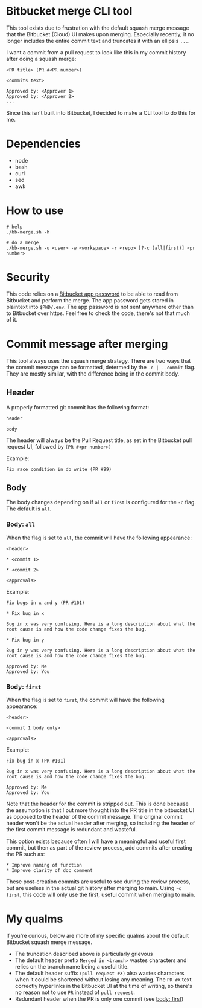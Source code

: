 # Bitbucket merge CLI tool

This tool exists due to frustration with the default squash merge message that
the Bitbucket (Cloud) UI makes upon merging. Especially recently, it no longer
includes the entire commit text and truncates it with an ellipsis `...`.

I want a commit from a pull request to look like this in my commit history
after doing a squash merge:

```
<PR title> (PR #<PR number>)

<commits text>

Approved by: <Approver 1>
Approved by: <Approver 2>
...
```

Since this isn't built into Bitbucket, I decided to make a CLI tool to do this
for me.

# Dependencies

- node
- bash
- curl
- sed
- awk

# How to use

```shell
# help
./bb-merge.sh -h

# do a merge
./bb-merge.sh -u <user> -w <workspace> -r <repo> [?-c (all|first)] <pr number>
```

# Security

This code relies on a [Bitbucket app password](https://support.atlassian.com/bitbucket-cloud/docs/app-passwords/)
to be able to read from Bitbucket and perform the merge. The app password gets
stored in plaintext into `$PWD/.env`. The app password is not sent anywhere
other than to Bitbucket over https. Feel free to check the code, there's not
that much of it.

# Commit message after merging

This tool always uses the squash merge strategy. There are two ways that the
commit message can be formatted, determed by the `-c | --commit` flag. They are
mostly similar, with the difference being in the commit body.

## Header

A properly formatted git commit has the following format:

```
header

body
```

The header will always be the Pull Request title, as set in the Bitbucket pull
request UI, followed by `(PR #<pr number>)`

Example:

`Fix race condition in db write (PR #99)`

## Body

The body changes depending on if `all` or `first` is configured for the `-c` flag.
The default is `all`.

### Body: `all`

When the flag is set to `all`, the commit will have the following appearance:

```
<header>

* <commit 1>

* <commit 2>

<approvals>
```

Example:

```
Fix bugs in x and y (PR #101)

* Fix bug in x

Bug in x was very confusing. Here is a long description about what the
root cause is and how the code change fixes the bug.

* Fix bug in y

Bug in y was very confusing. Here is a long description about what the
root cause is and how the code change fixes the bug.

Approved by: Me
Approved by: You
```

### Body: `first`

When the flag is set to `first`, the commit will have the following appearance:

```
<header>

<commit 1 body only>

<approvals>
```

Example:

```
Fix bug in x (PR #101)

Bug in x was very confusing. Here is a long description about what the
root cause is and how the code change fixes the bug.

Approved by: Me
Approved by: You
```

Note that the header for the commit is stripped out. This is done because the
assumption is that I put more thought into the PR title in the bitbucket UI as
opposed to the header of the commit message. The original commit header won't
be the actual header after merging, so including the header of the first commit
message is redundant and wasteful.

This option exists because often I will have a meaningful and useful first
commit, but then as part of the review process, add commits after creating the
PR such as:

```
* Improve naming of function
* Improve clarity of doc comment
```

These post-creation commits are useful to see during the review process, but
are useless in the actual git history after merging to main. Using `-c first`,
this code will only use the first, useful commit when merging to main.

# My qualms

If you're curious, below are more of my specific qualms about the default
Bitbucket squash merge message.

- The truncation described above is particularly grievous
- The default header prefix `Merged in <branch>` wastes characters and relies
  on the branch name being a useful title.
- The default header suffix `(pull request #X)` also wastes characters when it
  could be shortened without losing any meaning. The `PR #X` text correctly
  hyperlinks in the Bitbucket UI at the time of writing, so there's no reason
  not to use `PR` instead of `pull request`.
- Redundant header when the PR is only one commit (see [body: first](#body-first))
